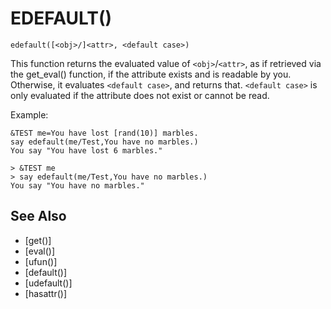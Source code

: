 # EDEFAULT()
`edefault([<obj>/]<attr>, <default case>)`

  This function returns the evaluated value of `<obj>`/`<attr>`, as if retrieved via the get_eval() function, if the attribute exists and is readable by you. Otherwise, it evaluates `<default case>`, and returns that. `<default case>` is only evaluated if the attribute does not exist or cannot be read.

  Example:
```
&TEST me=You have lost [rand(10)] marbles.
say edefault(me/Test,You have no marbles.)
You say "You have lost 6 marbles."
```

    > &TEST me
    > say edefault(me/Test,You have no marbles.)
    You say "You have no marbles."


## See Also
- [get()]
- [eval()]
- [ufun()]
- [default()]
- [udefault()]
- [hasattr()]

